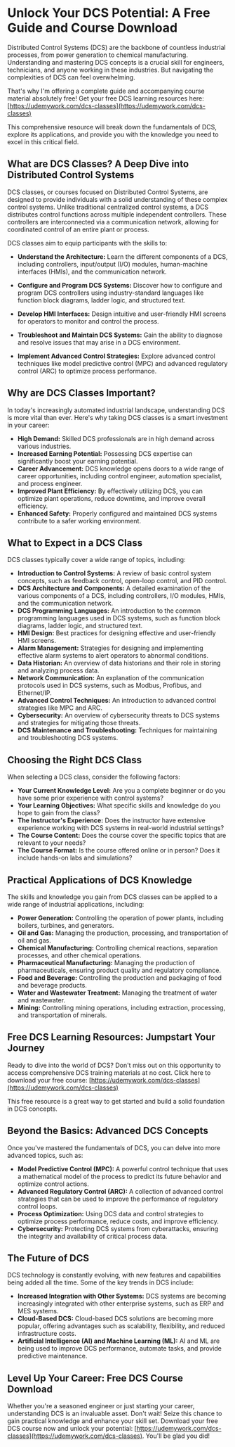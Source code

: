 # Unlock Your DCS Potential: A Free Guide and Course Download

Distributed Control Systems (DCS) are the backbone of countless industrial processes, from power generation to chemical manufacturing. Understanding and mastering DCS concepts is a crucial skill for engineers, technicians, and anyone working in these industries. But navigating the complexities of DCS can feel overwhelming.

That's why I'm offering a complete guide and accompanying course material absolutely free! Get your free DCS learning resources here: [https://udemywork.com/dcs-classes](https://udemywork.com/dcs-classes)

This comprehensive resource will break down the fundamentals of DCS, explore its applications, and provide you with the knowledge you need to excel in this critical field.

## What are DCS Classes? A Deep Dive into Distributed Control Systems

DCS classes, or courses focused on Distributed Control Systems, are designed to provide individuals with a solid understanding of these complex control systems. Unlike traditional centralized control systems, a DCS distributes control functions across multiple independent controllers. These controllers are interconnected via a communication network, allowing for coordinated control of an entire plant or process.

DCS classes aim to equip participants with the skills to:

*   **Understand the Architecture:** Learn the different components of a DCS, including controllers, input/output (I/O) modules, human-machine interfaces (HMIs), and the communication network.

*   **Configure and Program DCS Systems:** Discover how to configure and program DCS controllers using industry-standard languages like function block diagrams, ladder logic, and structured text.

*   **Develop HMI Interfaces:** Design intuitive and user-friendly HMI screens for operators to monitor and control the process.

*   **Troubleshoot and Maintain DCS Systems:** Gain the ability to diagnose and resolve issues that may arise in a DCS environment.

*   **Implement Advanced Control Strategies:** Explore advanced control techniques like model predictive control (MPC) and advanced regulatory control (ARC) to optimize process performance.

## Why are DCS Classes Important?

In today's increasingly automated industrial landscape, understanding DCS is more vital than ever. Here's why taking DCS classes is a smart investment in your career:

*   **High Demand:** Skilled DCS professionals are in high demand across various industries.
*   **Increased Earning Potential:** Possessing DCS expertise can significantly boost your earning potential.
*   **Career Advancement:** DCS knowledge opens doors to a wide range of career opportunities, including control engineer, automation specialist, and process engineer.
*   **Improved Plant Efficiency:** By effectively utilizing DCS, you can optimize plant operations, reduce downtime, and improve overall efficiency.
*   **Enhanced Safety:** Properly configured and maintained DCS systems contribute to a safer working environment.

## What to Expect in a DCS Class

DCS classes typically cover a wide range of topics, including:

*   **Introduction to Control Systems:** A review of basic control system concepts, such as feedback control, open-loop control, and PID control.
*   **DCS Architecture and Components:** A detailed examination of the various components of a DCS, including controllers, I/O modules, HMIs, and the communication network.
*   **DCS Programming Languages:** An introduction to the common programming languages used in DCS systems, such as function block diagrams, ladder logic, and structured text.
*   **HMI Design:** Best practices for designing effective and user-friendly HMI screens.
*   **Alarm Management:** Strategies for designing and implementing effective alarm systems to alert operators to abnormal conditions.
*   **Data Historian:** An overview of data historians and their role in storing and analyzing process data.
*   **Network Communication:** An explanation of the communication protocols used in DCS systems, such as Modbus, Profibus, and Ethernet/IP.
*   **Advanced Control Techniques:** An introduction to advanced control strategies like MPC and ARC.
*   **Cybersecurity:** An overview of cybersecurity threats to DCS systems and strategies for mitigating those threats.
*   **DCS Maintenance and Troubleshooting:** Techniques for maintaining and troubleshooting DCS systems.

## Choosing the Right DCS Class

When selecting a DCS class, consider the following factors:

*   **Your Current Knowledge Level:** Are you a complete beginner or do you have some prior experience with control systems?
*   **Your Learning Objectives:** What specific skills and knowledge do you hope to gain from the class?
*   **The Instructor's Experience:** Does the instructor have extensive experience working with DCS systems in real-world industrial settings?
*   **The Course Content:** Does the course cover the specific topics that are relevant to your needs?
*   **The Course Format:** Is the course offered online or in person? Does it include hands-on labs and simulations?

## Practical Applications of DCS Knowledge

The skills and knowledge you gain from DCS classes can be applied to a wide range of industrial applications, including:

*   **Power Generation:** Controlling the operation of power plants, including boilers, turbines, and generators.
*   **Oil and Gas:** Managing the production, processing, and transportation of oil and gas.
*   **Chemical Manufacturing:** Controlling chemical reactions, separation processes, and other chemical operations.
*   **Pharmaceutical Manufacturing:** Managing the production of pharmaceuticals, ensuring product quality and regulatory compliance.
*   **Food and Beverage:** Controlling the production and packaging of food and beverage products.
*   **Water and Wastewater Treatment:** Managing the treatment of water and wastewater.
*   **Mining:** Controlling mining operations, including extraction, processing, and transportation of minerals.

## Free DCS Learning Resources: Jumpstart Your Journey

Ready to dive into the world of DCS?  Don't miss out on this opportunity to access comprehensive DCS training materials at no cost. Click here to download your free course: [https://udemywork.com/dcs-classes](https://udemywork.com/dcs-classes)

This free resource is a great way to get started and build a solid foundation in DCS concepts.

## Beyond the Basics: Advanced DCS Concepts

Once you've mastered the fundamentals of DCS, you can delve into more advanced topics, such as:

*   **Model Predictive Control (MPC):**  A powerful control technique that uses a mathematical model of the process to predict its future behavior and optimize control actions.
*   **Advanced Regulatory Control (ARC):**  A collection of advanced control strategies that can be used to improve the performance of regulatory control loops.
*   **Process Optimization:**  Using DCS data and control strategies to optimize process performance, reduce costs, and improve efficiency.
*   **Cybersecurity:**  Protecting DCS systems from cyberattacks, ensuring the integrity and availability of critical process data.

## The Future of DCS

DCS technology is constantly evolving, with new features and capabilities being added all the time. Some of the key trends in DCS include:

*   **Increased Integration with Other Systems:**  DCS systems are becoming increasingly integrated with other enterprise systems, such as ERP and MES systems.
*   **Cloud-Based DCS:**  Cloud-based DCS solutions are becoming more popular, offering advantages such as scalability, flexibility, and reduced infrastructure costs.
*   **Artificial Intelligence (AI) and Machine Learning (ML):**  AI and ML are being used to improve DCS performance, automate tasks, and provide predictive maintenance.

## Level Up Your Career: Free DCS Course Download

Whether you're a seasoned engineer or just starting your career, understanding DCS is an invaluable asset. Don't wait! Seize this chance to gain practical knowledge and enhance your skill set. Download your free DCS course now and unlock your potential: [https://udemywork.com/dcs-classes](https://udemywork.com/dcs-classes). You'll be glad you did!
